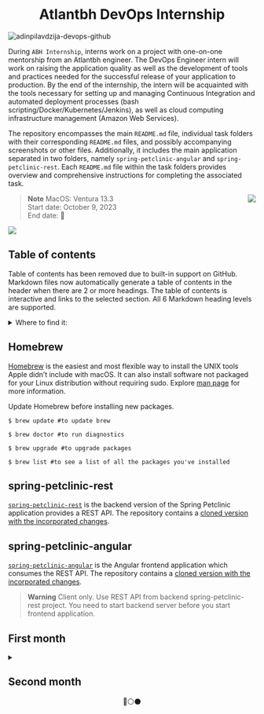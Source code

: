 <h1 align="center">Atlantbh DevOps Internship</h1>

![adinpilavdzija-devops-github](https://github.com/adinpilavdzija/devops-internship-atlantbh/assets/65655945/8d7b8220-3822-48bb-ad02-c1c439943d45)

During `ABH Internship`, interns work on a project with one-on-one mentorship from an Atlantbh engineer. The DevOps Engineer intern will work on raising the application quality as well as the development of tools and practices needed for the successful release of your application to production. By the end of the internship, the intern will be acquainted with the tools necessary for setting up and managing Continuous Integration and automated deployment processes (bash scripting/Docker/Kubernetes/Jenkins), as well as cloud computing infrastructure management (Amazon Web Services).

The repository encompasses the main `README.md` file, individual task folders with their corresponding `README.md` files, and possibly accompanying screenshots or other files. Additionally, it includes the main application separated in two folders, namely `spring-petclinic-angular` and `spring-petclinic-rest`. Each `README.md` file within the task folders provides overview and comprehensive instructions for completing the associated task.

<img name="devops-forthebadge" src="https://github.com/adinpilavdzija/devops-internship-atlantbh/assets/65655945/41e74e48-5c09-4a4a-9be8-3cc3f34383f8" align="right" />

>**Note** 
MacOS: Ventura 13.3  
Start date: October 9, 2023  
End date: 🔴

<p align="left">
    <img src="https://skillicons.dev/icons?i=git,github,bash,vim,vscode,java,maven,angular,postgres,docker"/>
</p>

## Table of contents

Table of contents has been removed due to built-in support on GitHub. Markdown files now automatically generate a table of contents in the header when there are 2 or more headings. The table of contents is interactive and links to the selected section. All 6 Markdown heading levels are supported.

<details>
  <summary>Where to find it:</summary>

  ![Table of contents - gif](https://i0.wp.com/user-images.githubusercontent.com/7900087/113821370-df915480-9730-11eb-8aed-bdc50e2212d5.gif?ssl=1)
</details>

## Homebrew

[Homebrew](https://brew.sh/) is the easiest and most flexible way to install the UNIX tools Apple didn’t include with macOS. It can also install software not packaged for your Linux distribution without requiring sudo. Explore [man page](https://docs.brew.sh/Manpage) for more information.

Update Homebrew before installing new packages.
```
$ brew update #to update brew

$ brew doctor #to run diagnostics

$ brew upgrade #to upgrade packages

$ brew list #to see a list of all the packages you've installed
```

## spring-petclinic-rest

[`spring-petclinic-rest`](https://github.com/spring-petclinic/spring-petclinic-rest) is the backend version of the Spring Petclinic application provides a REST API. The repository contains a [cloned version with the incorporated changes](https://github.com/adinpilavdzija/devops-internship-atlantbh/tree/develop/spring-petclinic-rest).

## spring-petclinic-angular

[`spring-petclinic-angular`](https://github.com/spring-petclinic/spring-petclinic-angular) is the Angular frontend application which consumes the REST API. The repository contains a [cloned version with the incorporated changes](https://github.com/adinpilavdzija/devops-internship-atlantbh/tree/develop/spring-petclinic-angular).

> **Warning**
> Client only. Use REST API from backend spring-petclinic-rest project. You need to start backend server before you start frontend application.

## First month

<details>
  <summary></summary>

### 00 Setup Linux VM

Linux based OS is mandatory for DevOps internship program. Disposable Virtual Machine (VM) needs to be created for learning purpose and potentially for future tasks. Any Linux based OS is acceptable. Graphical User Interface (GUI) is optional, but not needed.

Recommended VM tools:
- Multipass
- Vagrant
- Qemu
- VirtualBox
- Any other available tool

Recommended OS:
- Ubuntu (Desktop or Server)
- Debian
- Fedora
- CentOS
- Any other Linux based distribution (check DistroWatch)

### [01 Bash scripting](https://github.com/adinpilavdzija/devops-internship-atlantbh/tree/develop/01-bash-scripting)

Task:
- 01 Write a script that gets CPU and Memory usage
- 02 Write a script that tests connectivity to a list of websites and reports the status
- 03 Write a script that pings a host and reports latency
- 04 Write a script that traces the path of a network packet from the source to a destination
- 05 Write a script that tests the DNS resolution time for a list of domains

### [02 Setup local environment for backend app](https://github.com/adinpilavdzija/devops-internship-atlantbh/tree/develop/02-setup-local-env-backend)

Task: Clone spring-petclinic-rest repo and setup local development environment. Build the app using instructions in repo’s README.md. Make sure to understand build lifecycle and build artefacts.

### [03 Setup local environment for frontend app](https://github.com/adinpilavdzija/devops-internship-atlantbh/tree/develop/03-setup-local-env-frontend)

Task: Clone spring-petclinic-angular repo and setup local development environment. Build the app using instructions in repo’s README.md. Make sure to understand build lifecycle and build artefacts.

### [04 Deploy functional Spring Petclinic App](https://github.com/adinpilavdzija/devops-internship-atlantbh/tree/develop/04-deploy-functional-app)

Task: Deploy both frontend and backend spring-petclinic apps. Verify the frontend app is integrated with backend.

### [05 Setup PostgreSQL database](https://github.com/adinpilavdzija/devops-internship-atlantbh/tree/develop/05-setup-postgresql-db)

Task: Spring petclinic rest app uses in memory storage by default. There is option to persist data beyond restarts using database. Create local PostgreSQL database which will be used for data persistence.

### [06 Deploy Backend with PostgreSQL integration](https://github.com/adinpilavdzija/devops-internship-atlantbh/tree/develop/06-backend-postgresql-integration🔴)

Task: Deploy Backend with PostgreSQL integration.

### [07 Reconfigure Frontend and Backend apps to use environment variables](https://github.com/adinpilavdzija/devops-internship-atlantbh/tree/develop/07-environment-variables)

Task: Variables like hostname, username and password often need to be changed. Configure frontend and backend apps to use environment variables for REST_API_URL, Postgres datasource.url, username and password. Fork/clone frontend and backend repositories and make changes (including changes in future tasks) in these repositories.

[Add `.gitignore`](https://github.com/adinpilavdzija/devops-internship-atlantbh/commit/29a79bcb458f4aac729b0d80a7ae8cfb54ab0456)<br>
[Code changes](https://github.com/adinpilavdzija/devops-internship-atlantbh/commit/1f9b95c1855c840c8637bc02ae78911041f3fe9c)

### 08 Dockerize Frontend, Backend and Postgres services

Task:
- Create Backend Dockerfile and build docker image
- Create Frontend Dockerfile and build docker image
- Create Database Dockerfile and build docker image
- Push docker images to docker hub
- Deploy functional spring petclinic app using docker containers
- Add volume to PostgreSQL docker container
- Create Docker network for spring petclinic containers

[]()

### 09 Create docker-compose file for spring petclinic app

Task: Create docker-compose file for spring petclinic app

[]()

</details>

## Second month

<p align="center">
    🔵⚪⚫
</p>
